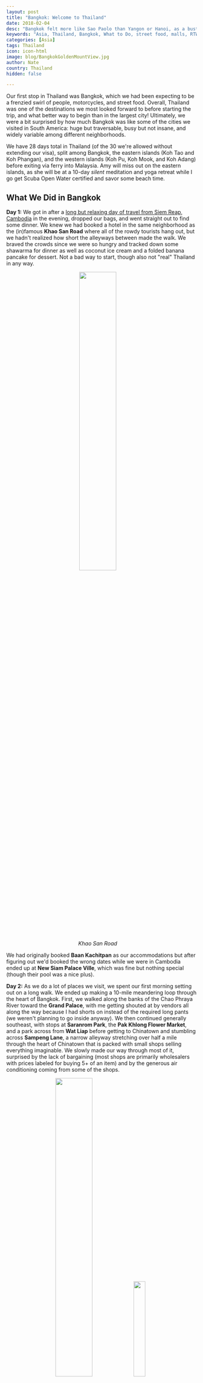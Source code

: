```yaml
---
layout: post
title: "Bangkok: Welcome to Thailand"
date: 2018-02-04
desc: "Bangkok felt more like Sao Paolo than Yangon or Hanoi, as a bustling, modern city combining pieces of many cultures."
keywords: "Asia, Thailand, Bangkok, What to Do, street food, malls, RTW"
categories: [Asia]
tags: Thailand
icon: icon-html
image: blog/BangkokGoldenMountView.jpg
author: Nate
country: Thailand
hidden: false

---
```


Our first stop in Thailand was Bangkok, which we had been expecting to be a frenzied swirl of people, motorcycles, and street food. Overall, Thailand was one of the destinations we most looked forward to before starting the trip, and what better way to begin than in the largest city! Ultimately, we were a bit surprised by how much Bangkok was like some of the cities we visited in South America: huge but traversable, busy but not insane, and widely variable among different neighborhoods. 

We have 28 days total in Thailand (of the 30 we're allowed without extending our visa), split among Bangkok, the eastern islands (Koh Tao and Koh Phangan), and the western islands (Koh Pu, Koh Mook, and Koh Adang) before exiting via ferry into Malaysia. Amy will miss out on the eastern islands, as she will be at a 10-day _silent_ meditation and yoga retreat while I go get Scuba Open Water certified and savor some beach time.

## <i class="fa fa-check-square" aria-hidden="true" style="color:#2495C4;"></i> What We Did in Bangkok

**Day 1:** We got in after a [long but relaxing day of travel from Siem Reap, Cambodia](http://site.awellchartedpath.com/blog/2018/01/SiemReap-to-Bangkok/) in the evening, dropped our bags, and went straight out to find some dinner. We knew we had booked a hotel in the same neighborhood as the (in)famous **Khao San Road** where all of the rowdy tourists hang out, but we hadn't realized how short the alleyways between made the walk. We braved the crowds since we were so hungry and tracked down some shawarma for dinner as well as coconut ice cream and a folded banana pancake for dessert. Not a bad way to start, though also not "real" Thailand in any way.

<div style="text-align: center; max-width: calc(100% - 20px);"><a href="/static/assets/img/blog/BangkokKhaoSan.jpg" target="_blank"><img src="/static/assets/img/blog/BangkokKhaoSan.jpg" width="45%"></a><p><i>Khao San Road</i></p></div><p></p>

We had originally booked **Baan Kachitpan** as our accommodations but after figuring out we'd booked the wrong dates while we were in Cambodia ended up at **New Siam Palace Ville**, which was fine but nothing special (though their pool was a nice plus). 

**Day 2:** As we do a lot of places we visit, we spent our first morning setting out on a long walk. We ended up making a 10-mile meandering loop through the heart of Bangkok. First, we walked along the banks of the Chao Phraya River toward the **Grand Palace**, with me getting shouted at by vendors all along the way because I had shorts on instead of the required long pants (we weren't planning to go inside anyway). We then continued generally southeast, with stops at **Saranrom Park**, the **Pak Khlong Flower Market**, and a park across from **Wat Liap** before getting to Chinatown and stumbling across **Sampeng Lane**, a narrow alleyway stretching over half a mile through the heart of Chinatown that is packed with small shops selling everything imaginable. We slowly made our way through most of it, surprised by the lack of bargaining (most shops are primarily wholesalers with prices labeled for buying 5+ of an item) and by the generous air conditioning coming from some of the shops. 

<div style="text-align: center; max-width: calc(100% - 20px);"><a href="/static/assets/img/blog/BangkokFlowerMarket.jpg" target="_blank"><img src="/static/assets/img/blog/BangkokFlowerMarket.jpg" width="45%"></a> <a href="/static/assets/img/blog/BangkokWatLiap.jpg" target="_blank"><img src="/static/assets/img/blog/BangkokWatLiap.jpg" width="25.4%"></a><p><i>Left: One of the many stalls at the Flower Market. Right: Wat Liap.</i></p></div><p></p>

We grabbed some pork skewers fresh off a sidewalk grill to hold us over until lunch, and then walked to **Siam Paragon**, one large western mall in a string of four that are all connected with each other by skybridges. We sought it out so I could visit UNIQLO in the hopes of replacing my worn-through linen button-downs, but unfortunately they seemed to only have winter clothes in stock, despite the heat and humidity. We did however treat ourselves to a (very) late Christmas treat–Cinnabon!

After getting our fill of junk food and air conditioning, we hopped on the Skytrain (or BTS) and took it to **Sathorn Pier** where we caught an **Orange Flag Boat** back up the river to our neighborhood. We had read [this useful Travelfish article](https://www.travelfish.org/transport_detail/thailand/bangkok_and_surrounds/bangkok/bangkok/57) about the various boats, but did not quite grasp _how_ crowded it would be. We spent 45 minutes onboard unable to move easily enough to turn around, and ended up wishing we had just taken a taxi.

<div style="text-align: center; max-width: calc(100% - 20px);"><a href="/static/assets/img/blog/BangkokBTSamy.jpg" target="_blank"><img src="/static/assets/img/blog/BangkokBTSamy.jpg" width="45%"></a> <a href="/static/assets/img/blog/BangkokBoatCrowding.jpg" target="_blank"><img src="/static/assets/img/blog/BangkokBoatCrowding.jpg" width="25.4%"></a><p><i>Left: Amy properly queueing at a BTS stop. Right: This was the LESS crowded part of our boat ride.</i></p></div><p></p>

Finally, we tried out the hotel pool and then walked a few feet down the alley to **Yummy Yummy** for a good cheap Thai dinner on the side of the street.

**Day 3:** After sleeping in a bit, we took another long walk the next day, this time heading northeast from our hotel. We didn't have any planned stops along the way, but did enjoy walking half the perimeter of the **Chitralada Palace**, which has a lovely bike path all the way around it. Our first destination was **Toy Kuay Teow Reua Boat Noodles** restaurant, which we arrived at a little after the lunchtime rush and had a nice, flavorful bowl of soup. (What sets this dish apart from others is the inclusion of pig's blood in the broth, which definitely added a nice richness without any weird flavor.) We made a second stop in the same alleyway for some fruit juice to calm our on-fire taste buds and then walked by the **Victory Monument** and got on the Skytrain again, this time headed north to **Chatuchak Park**.

<div style="text-align: center; max-width: calc(100% - 20px);"><a href="/static/assets/img/blog/BangkokPalaceBikepath.jpg" target="_blank"><img src="/static/assets/img/blog/BangkokPalaceBikepath.jpg" width="35.5%"></a> <a href="/static/assets/img/blog/BangkokBoatNoodleAmy.jpg" target="_blank"><img src="/static/assets/img/blog/BangkokBoatNoodleAmy.jpg" width="20%"></a> <a href="/static/assets/img/blog/BangkokCanalReflection.jpg" target="_blank"><img src="/static/assets/img/blog/BangkokCanalReflection.jpg" width="35.5%"></a><p><i>Left: Beside Chitralada Palace. Center: Boat Noodles. Right: One of the many canals we walked along.</i></p></div><p></p>

We spent a bit of time strolling around the lovely park squeezed between the highway/Skytrain and the neighborhood, and then went down to the humongous **Chatuchak Weekend Market**. Supposedly the largest market in Thailand with over 15,000 shops spread around the space of a large city block, we only explored a sliver of the place before tiring of the crowds and heading to a much more relaxed spot next.

Another Skytrain ride away was **Lumphini Park**, which is a nice oasis in the middle of downtown. We could have spent hours in the shade by the ponds watching the large monitor lizards move about, except that the heat and all of our walking had tired us out pretty well. Learning from the day before, we took a taxi back to the hotel for 5 USD more than the Orange Flag Boat would have been, splashed around the pool a bit, and had dinner at a less-remarkable stall a few feet further down our alley.

<div style="text-align: center; max-width: calc(100% - 20px);"><a href="/static/assets/img/blog/BangkokMonitorLizard.jpg" target="_blank"><img src="/static/assets/img/blog/BangkokMonitorLizard.jpg" width="45%"></a> <a href="/static/assets/img/blog/BangkokFlowerLake.jpg" target="_blank"><img src="/static/assets/img/blog/BangkokFlowerLake.jpg" width="25.4%"></a></div><p></p>

**Day 4:** While we had walked around a lot of the heart of Bangkok by now, we hadn't visited any temples that make up a lot of visitors' itineraries. I argued against going to the biggest spots, since they're now so expensive, and Amy steered us to **The Golden Mount** which combined another nice walk with some stair climbing, wonderful views, and some temple sightseeing. At 2 USD instead of 15 USD for some of the other sites it was well worth it, and the grounds also include a nice, relaxing tree-lined park at the east end of the property. 

<div style="text-align: center; max-width: calc(100% - 20px);"><a href="/static/assets/img/blog/BangkokGoldenMount.jpg" target="_blank"><img src="/static/assets/img/blog/BangkokGoldenMount.jpg" width="35.5%"></a> <a href="/static/assets/img/blog/BangkokGoldenMountStairsAmy.jpg" target="_blank"><img src="/static/assets/img/blog/BangkokGoldenMountStairsAmy.jpg" width="20%"></a> <a href="/static/assets/img/blog/BangkokGoldenMountView.jpg" target="_blank"><img src="/static/assets/img/blog/BangkokGoldenMountView.jpg" width="35.5%"></a></div><p></p>

We had a quick lunch at a Hainanese Chinese restaurant just across the bridge from there, and then set out on our second mission of the day: finding Amy a new wallet. Having seen a bunch of them in **Sampeng Lane**, we decided to submit ourselves to the frenzy again and Amy successfully came away with a nice knock-off for only 3 USD.

**Day 5:** For our last full day in Bangkok we were a bit at a loss for what we should do–our legs were a little sore from walking 30 miles in less than 3 days and we had worked through our to-see list pretty thoroughly. A couple days before we had happened to walk by the **Dusit Zoo**, so we decided to make a return trip and see what they had to show us. We ended up feeling a little foolish–we may have been the only foreigners there without small children–but it was also some good fun. Two of our favorite things aren't in the National Zoo back in DC: giraffes and a seal acrobatic show _very_ popular among the under-13 crowd.

<div style="text-align: center; max-width: calc(100% - 20px);"><a href="/static/assets/img/blog/BangkokZooCrocodile.jpg" target="_blank"><img src="/static/assets/img/blog/BangkokZooCrocodile.jpg" width="35.5%"></a> <a href="/static/assets/img/blog/BangkokZooSeals.jpg" target="_blank"><img src="/static/assets/img/blog/BangkokZooSeals.jpg" width="35.5%"></a> <a href="/static/assets/img/blog/BangkokZooGiraffe.jpg" target="_blank"><img src="/static/assets/img/blog/BangkokZooGiraffe.jpg" width="20%"></a></div><p></p>

We enjoyed our last dinner in the alleyways by our hotel by eating a whole fish at the sidewalk stall outside **Mango**. Still not as good as the whole fish we had in Myanmar (I'm worried it'll never be topped...) but worth it.

**Day 6:** With check-out at 11am (and a hotel that charged more to stay late) we headed to the train station _well_ ahead of our 7:30pm overnight train departure with the intention to drop our bags at the Left Luggage office and go explore the downtown area some more. Unfortunately, they tried to charge us double the posted rate, claiming that rates had "been updated" while continuing to charge locals that lower rate in front of us. I'm not sure if the cashier was going to put the extra in her pocket or if their manager is just trying to extort tourists, but we have a very low tolerance for feeling scammed and left with our bags. Luckily, half a block up the small street bordering the eastern side of the station is the **Train Guesthouse**, which was happy to securely store our bags for just half of the _posted_ rate inside the station, and way less than what they were trying to charge us. If you're at **Bangkok Hua Lamphong Station**, we highly recommend using this guesthouse rather than the official-looking Left Luggage office with its disclaimers about them not being responsible for rat damage to your bag(!).

We decided to take it easy and walk back up to **Siam Paragon** to get some snacks and supplies for the train, and ended up wandering through all four connected malls to enjoy the air conditioning and people watch. It turns out that for young people in Bangkok malls are a huge social hub because they're one of the only acceptable places to spend time unsupervised, so we were far from alone in wandering around aimlessly chatting.

Before heading back to the station to board our train, we had dinner at a stall on the terrace outside the northwest doors of the **MBK Center**–which turned out to be maybe the best crispy pork I've ever had. At 2 USD a serving we got an extra for the train before heading out and savored every bite of it. If we end up back in Bangkok, this stall may be my first stop.

<div style="text-align: center; max-width: calc(100% - 20px);"><a href="/static/assets/img/blog/BangkokPorkStall.jpg" target="_blank"><img src="/static/assets/img/blog/BangkokPorkStall.jpg" width="45%"></a><p><i>Find. This. Stall. (and order something with crispy pork on it!)</i></p></div><p></p>

## <i class="fa fa-check-square" aria-hidden="true" style="color:#2495C4;"></i> How We Did with Our Budget

For our time in Bangkok, we had budgeted as much as 42 USD a night for accommodations. After messing up the dates at our first-choice hotel and then re-booking late we ended up having to spend 47 USD a night for our room at the unremarkable New Siam Palace Ville. We had also budgeted 8 USD per day per person for food and 10 USD per day per person for entertainment. Out of that planned 36 USD per day we ended up spending 29 USD per day on average, including our splurge of a whole-fish dinner (19 USD) and all of our transportation within Bangkok (22 USD worth of taxis, Ubers, Skytrains, and Orange Flag Boats). Overall we ended up being just under budget for our Bangkok leg, which we'll surely use up on massages at one of our upcoming beach stops.
